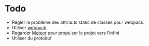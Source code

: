 # Todo
- Régler le problème des attributs static de classes pour webpack.
- Utiliser [webpack](https://webpack.js.org/)
- Regarder [Meteor](https://www.meteor.com/) pour propulser le projet vers l'infini
- Utiliser du protobuf
